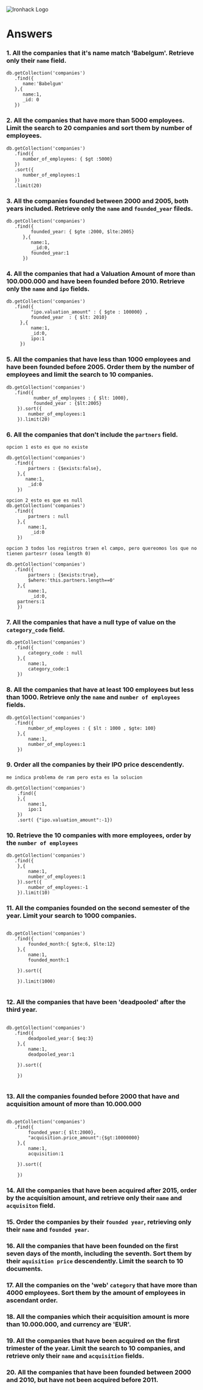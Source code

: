 ![Ironhack Logo](https://i.imgur.com/1QgrNNw.png)

# Answers

### 1. All the companies that it's name match 'Babelgum'. Retrieve only their `name` field.
```
db.getCollection('companies')
   .find({
      name:'Babelgum'
   },{
      name:1, 
      _id: 0
   })
```


### 2. All the companies that have more than 5000 employees. Limit the search to 20 companies and sort them by **number of employees**.
```
db.getCollection('companies')
   .find({
      number_of_employees: { $gt :5000}
   })
   .sort({
      number_of_employees:1
   })
   .limit(20)
```


### 3. All the companies founded between 2000 and 2005, both years included. Retrieve only the `name` and `founded_year` fileds.
```
db.getCollection('companies')
   .find({
         founded_year: { $gte :2000, $lte:2005} 
      },{
         name:1,
          _id:0,
         founded_year:1
      })   
```


### 4. All the companies that had a Valuation Amount of more than 100.000.000 and have been founded before 2010. Retrieve only the `name` and `ipo` fields.
```
db.getCollection('companies')
   .find({
         "ipo.valuation_amount" : { $gte : 100000} ,
         founded_year  : { $lt: 2010} 
     },{
         name:1,
         _id:0,
         ipo:1
     })
```   
   



### 5. All the companies that have less than 1000 employees and have been founded before 2005. Order them by the number of employees and limit the search to 10 companies.
```
db.getCollection('companies')
   .find({
          number_of_employees : { $lt: 1000},
          founded_year : {$lt:2005}          
    }).sort({
        number_of_employees:1
    }).limit(20)
```  
   
   


### 6. All the companies that don't include the `partners` field.
```
opcion 1 esto es que no existe
 
db.getCollection('companies')
   .find({
        partners : {$exists:false},         
    },{
       name:1,
        _id:0    
    })  
   
opcion 2 esto es que es null    
db.getCollection('companies')
   .find({
        partners : null         
    },{
        name:1,
         _id:0    
    })     

opcion 3 todos los registros traen el campo, pero quereomos los que no tienen partesrr (osea length 0)   

db.getCollection('companies')
   .find({
        partners : {$exists:true}, 
        $where:'this.partners.length==0'
    },{
        name:1,
         _id:0,
    partners:1   
    })  
```
   

### 7. All the companies that have a null type of value on the `category_code` field.
```
db.getCollection('companies')
   .find({
        category_code : null        
    },{
        name:1,
        category_code:1
    })  
```
   

### 8. All the companies that have at least 100 employees but less than 1000. Retrieve only the `name` and `number of employees` fields.
```
db.getCollection('companies')
   .find({
        number_of_employees : { $lt : 1000 , $gte: 100}        
    },{
        name:1,
        number_of_employees:1
    })     
```


### 9. Order all the companies by their IPO price descendently.
```
me indica problema de ram pero esta es la solucion

db.getCollection('companies')
    .find({
    },{
        name:1,
        ipo:1
    })
    .sort( {"ipo.valuation_amount":-1})
```
    


### 10. Retrieve the 10 companies with more employees, order by the `number of employees`
```
db.getCollection('companies')
   .find({        
    },{
        name:1,
        number_of_employees:1
    }).sort({
        number_of_employees:-1
    }).limit(10) 
```    


### 11. All the companies founded on the second semester of the year. Limit your search to 1000 companies.
```

db.getCollection('companies')
   .find({    
        founded_month:{ $gte:6, $lte:12}
    },{                
        name:1,
        founded_month:1
        
    }).sort({
        
    }).limit(1000)
    
```

### 12. All the companies that have been 'deadpooled' after the third year.
```

db.getCollection('companies')
   .find({    
        deadpooled_year:{ $eq:3}
    },{                
        name:1,
        deadpooled_year:1
        
    }).sort({
        
    })
    
```

### 13. All the companies founded before 2000 that have and acquisition amount of more than 10.000.000

```

db.getCollection('companies')
   .find({    
        founded_year:{ $lt:2000},
        "acquisition.price_amount":{$gt:10000000}
    },{                
        name:1,
        acquisition:1
        
    }).sort({
        
    })

```


### 14. All the companies that have been acquired after 2015, order by the acquisition amount, and retrieve only their `name` and `acquisiton` field.

<!-- Your Code Goes Here -->

### 15. Order the companies by their `founded year`, retrieving only their `name` and `founded year`.

<!-- Your Code Goes Here -->

### 16. All the companies that have been founded on the first seven days of the month, including the seventh. Sort them by their `aquisition price` descendently. Limit the search to 10 documents.

<!-- Your Code Goes Here -->

### 17. All the companies on the 'web' `category` that have more than 4000 employees. Sort them by the amount of employees in ascendant order.

<!-- Your Code Goes Here -->

### 18. All the companies which their acquisition amount is more than 10.000.000, and currency are 'EUR'.

<!-- Your Code Goes Here -->

### 19. All the companies that have been acquired on the first trimester of the year. Limit the search to 10 companies, and retrieve only their `name` and `acquisition` fields.

<!-- Your Code Goes Here -->

### 20. All the companies that have been founded between 2000 and 2010, but have not been acquired before 2011.

<!-- Your Code Goes Here -->
